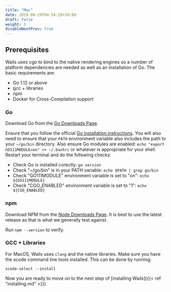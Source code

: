 ```yaml
---
title: "Mac"
date: 2019-08-29T04:54:28+10:00
draft: false
weight: 3
disableNextPrev: true
---
```


## Prerequisites

Wails uses cgo to bind to the native rendering engines so a number of platform dependencies are needed as well as an installation of Go. The basic requirements are:

- Go 1.12 or above
- gcc + libraries
- npm
- Docker for Cross-Compilation support

### Go

Download Go from the [Go Downloads Page](https://golang.org/dl/).

Ensure that you follow the official [Go installation instructions](https://golang.org/doc/install#install). You will also need to ensure that your `PATH` environment variable also includes the path to your `~/go/bin` directory. Also ensure Go modules are enabled: `echo "export GO111MODULE=on" >> ~/.bashrc` or whatever is appropriate for your shell. Restart your terminal and do the following checks:

 * Check Go is installed corectly: `go version`
 * Check "~/go/bin" is in your PATH variable: `echo $PATH | grep go/bin`
 * Check "GO111MODULE" environment variable is set to "on": `echo ${GO111MODULE}`
 * Check "CGO_ENABLED" environment variable is set to "1": `echo ${CGO_ENABLED}`

### npm

Download NPM from the [Node Downloads Page](https://nodejs.org/en/download/). It is best to use the latest release as that is what we generally test against.

Run `npm --version` to verify.

### GCC + Libraries

For MacOS, Wails uses `clang` and the native libraries. Make sure you have the xcode command line tools installed. This can be done by running:

`xcode-select --install`

Now you are ready to move on to the next step of [installing Wails]({{< ref "installing.md" >}}).
